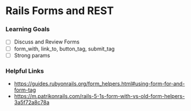 # Rails Forms and REST

### Learning Goals

* [ ] Discuss and Review Forms
* [ ] form\_with, link\_to, button\_tag, submit\_tag
* [ ] Strong params

### Helpful Links

* <https://guides.rubyonrails.org/form_helpers.html#using-form-for-and-form-tag>
* <https://m.patrikonrails.com/rails-5-1s-form-with-vs-old-form-helpers-3a5f72a8c78a>

